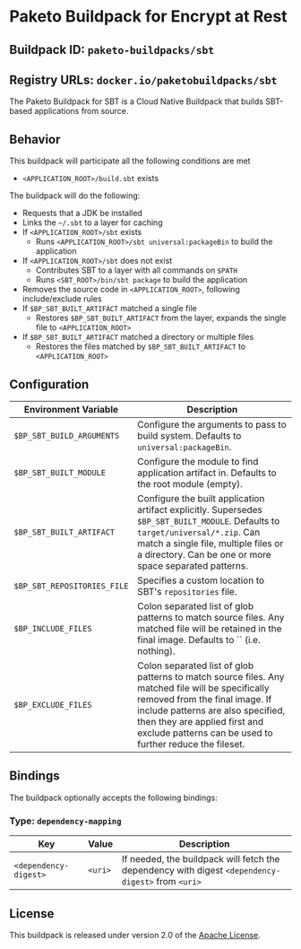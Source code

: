 # Paketo Buildpack for Encrypt at Rest

## Buildpack ID: `paketo-buildpacks/sbt`
## Registry URLs: `docker.io/paketobuildpacks/sbt`

The Paketo Buildpack for SBT is a Cloud Native Buildpack that builds SBT-based applications from source.

## Behavior

This buildpack will participate all the following conditions are met

* `<APPLICATION_ROOT>/build.sbt` exists

The buildpack will do the following:

* Requests that a JDK be installed
* Links the `~/.sbt` to a layer for caching
* If `<APPLICATION_ROOT>/sbt` exists
  * Runs `<APPLICATION_ROOT>/sbt universal:packageBin` to build the application
* If `<APPLICATION_ROOT>/sbt` does not exist
  * Contributes SBT to a layer with all commands on `$PATH`
  * Runs `<SBT_ROOT>/bin/sbt package` to build the application
* Removes the source code in `<APPLICATION_ROOT>`, following include/exclude rules
* If `$BP_SBT_BUILT_ARTIFACT` matched a single file
  * Restores `$BP_SBT_BUILT_ARTIFACT` from the layer, expands the single file to `<APPLICATION_ROOT>`
* If `$BP_SBT_BUILT_ARTIFACT` matched a directory or multiple files
  * Restores the files matched by `$BP_SBT_BUILT_ARTIFACT` to `<APPLICATION_ROOT>`

## Configuration

| Environment Variable      | Description                                                                                                                                                                                                                        |
| ------------------------- | ---------------------------------------------------------------------------------------------------------------------------------------------------------------------------------------------------------------------------------- |
| `$BP_SBT_BUILD_ARGUMENTS` | Configure the arguments to pass to build system. Defaults to `universal:packageBin`.                                                                                                                                               |
| `$BP_SBT_BUILT_MODULE`    | Configure the module to find application artifact in. Defaults to the root module (empty).                                                                                                                                         |
| `$BP_SBT_BUILT_ARTIFACT`  | Configure the built application artifact explicitly. Supersedes `$BP_SBT_BUILT_MODULE`. Defaults to `target/universal/*.zip`. Can match a single file, multiple files or a directory. Can be one or more space separated patterns. |
| `$BP_SBT_REPOSITORIES_FILE` | Specifies a custom location to SBT's `repositories` file. |
| `$BP_INCLUDE_FILES`         | Colon separated list of glob patterns to match source files. Any matched file will be retained in the final image. Defaults to `` (i.e. nothing).                                                                                               |
| `$BP_EXCLUDE_FILES`         | Colon separated list of glob patterns to match source files. Any matched file will be specifically removed from the final image. If include patterns are also specified, then they are applied first and exclude patterns can be used to further reduce the fileset. |

## Bindings

The buildpack optionally accepts the following bindings:

### Type: `dependency-mapping`

| Key                   | Value   | Description                                                                                       |
| --------------------- | ------- | ------------------------------------------------------------------------------------------------- |
| `<dependency-digest>` | `<uri>` | If needed, the buildpack will fetch the dependency with digest `<dependency-digest>` from `<uri>` |

## License

This buildpack is released under version 2.0 of the [Apache License][a].

[a]: http://www.apache.org/licenses/LICENSE-2.0
